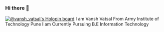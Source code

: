 ### Hi there 👋
[![@vansh_vatsal's Holopin board](https://holopin.me/vansh_vatsal)](https://holopin.io/@vansh_vatsal)
I am Vansh Vatsal From Army Institute of Technology Pune
I am Currently Pursuing B.E Information Technology 


<!--
**vanshvatsal/vanshvatsal** is a ✨ _special_ ✨ repository because its `README.md` (this file) appears on your GitHub profile.


[![@vansh_vatsal's Holopin board](https://holopin.me/vansh_vatsal)](https://holopin.io/@vansh_vatsal)


